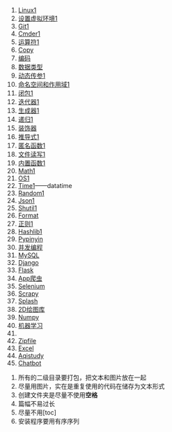 <ol>
    <li><a href='Linux'>Linux1</a></li>
    <li><a href='设置虚拟环境'>设置虚拟环境1</a></li>
    <li><a href='Git'>Git1</a></li>
    <li><a href='Cmder'>Cmder1</a></li>
    <li><a href='运算符'>运算符1</a></li>
    <li><a href='Copy'>Copy</a></li>
    <li><a href='编码'>编码</a></li>
    <li><a href='数据类型'>数据类型</a></li>
    <li><a href='动态传参'>动态传参1</a></li>
    <li><a href='命名空间和作用域'>命名空间和作用域1</a></li>
    <li><a href='闭包'>闭包1</a></li>
    <li><a href='迭代器'>迭代器1</a></li>
    <li><a href='生成器'>生成器1</a></li>
    <li><a href='递归'>递归1</a></li>
    <li><a href='装饰器'>装饰器</a></li>
    <li><a href='推导式'>推导式1</a></li>
    <li><a href='匿名函数'>匿名函数1</a></li>
    <li><a href='文件读写'>文件读写1</a></li>
    <li><a href='内置函数'>内置函数1</a></li>
    <li><a href='Math'>Math1</a></li>
    <li><a href='OS'>OS1</a></li>
    <li><a href='Time'>Time1</a>——datatime</li>
    <li><a href='Random'>Random1</a></li>
    <li><a href='Json'>Json1</a></li>
    <li><a href='Shutil'>Shutil1</a></li>
    <li><a href='Format'>Format</a></li>
    <li><a href='正则'>正则1</a></li>
    <li><a href='Hashlib'>Hashlib1</a></li>
    <li><a href='Pypinyin'>Pypinyin</a></li>
    <li><a href='并发编程'>并发编程</a></li>
    <li><a href='MySQL'>MySQL</a></li>
    <li><a href='Django'>Django</a></li>
    <li><a href='Flask'>Flask</a></li>    
    <li><a href='App爬虫'>App爬虫</a></li>
    <li><a href='Selenium'>Selenium</a></li>
    <li><a href='Scrapy'>Scrapy</a></li>
    <li><a href='Splash'>Splash</a></li>
    <li><a href='2D绘图库'>2D绘图库</a></li>
    <li><a href='Numpy'>Numpy</a></li>
    <li><a href='机器学习'>机器学习</a></li>
    <li><a href=''></a></li>
    <li><a href='Zipfile'>Zipfile</a></li>
    <li><a href='Excel'>Excel</a></li>
    <li><a href='Aqistudy'>Aqistudy</a></li>
    <li><a href='Chatbot'>Chatbot</a></li>
</ol>



1. 所有的二级目录要打包，把文本和图片放在一起
2. 尽量用图片，实在是重复使用的代码在储存为文本形式
3. 创建文件夹是尽量不使用**空格**
4. 篇幅不易过长
5. 尽量不用[toc]
6. 安装程序要用有序序列

